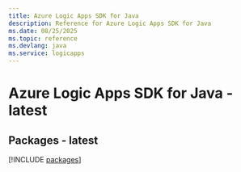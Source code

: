 ```yaml
---
title: Azure Logic Apps SDK for Java
description: Reference for Azure Logic Apps SDK for Java
ms.date: 08/25/2025
ms.topic: reference
ms.devlang: java
ms.service: logicapps
---
```

# Azure Logic Apps SDK for Java - latest
## Packages - latest
[!INCLUDE [packages](logic-apps-index.md)]